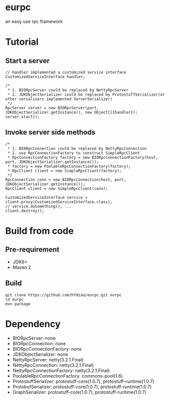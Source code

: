 eurpc
=====

an easy use rpc framework

# Tutorial

## Start a server

	// handler implemented a customized service interface
    CustomizedServiceInterface handler; 
    
    /*
     * 1. BIORpcServer could be replaced by NettyRpcServer
     * 2. JDKObjectSerializer could be replaced by ProtostuffSerializer(or other serializers implemented ServerSerializer)
     */
    RpcServer server = new BIORpcServer(port, JDKObjectSerializer.getInstance(), new Object[]{handler}); 
    server.start();

## Invoke server side methods

    /*
     * 1. BIORpcConnection could be replaced by NettyRpcConnection
     * 2. use RpcConnectionFactory to construct SimpleRpcClient
     * RpcConnectionFactory factory = new BIORpcConnectionFactory(host, port, JDKObjectSerializer.getInstance());
     * factory = new PoolableRpcConnectionFactory(factory);
     * RpcClient client = new SimpleRpcClient(factory);
     */
    RpcConnection conn = new BIORpcConnection(host, port, JDKObjectSerializer.getInstance());
    RpcClient client = new SimpleRpcClient(conn);
    
    CustomizedServiceInterface service = client.proxy(CustomizedServiceInterface.class);
    // service.doSomething(); ...
    client.destroy();
    
# Build from code

## Pre-requirement

* JDK6+
* Maven 2

## Build

	git clone https://github.com/hfdiao/eurpc.git eurpc
	cd eurpc
	mvn package
    
# Dependency

* BIORpcServer: none
* BIORpcConnection: none  
* BIORpcConnectionFactory: none  
* JDKObjectSerializer: none  
* NettyRpcServer: netty(3.2.1.Final)  
* NettyRpcConnection: netty(3.2.1.Final)  
* NettyRpcConnectionFactory: netty(3.2.1.Final)  
* PoolableRpcConnectionFactory: commons-pool(1.6)
* ProtostuffSerializer: protostuff-core(1.0.7), protostuff-runtime(1.0.7)  
* ProtobufSerializer: protostuff-core(1.0.7), protostuff-runtime(1.0.7)  
* GraphSerializer: protostuff-core(1.0.7), protostuff-runtime(1.0.7)  

